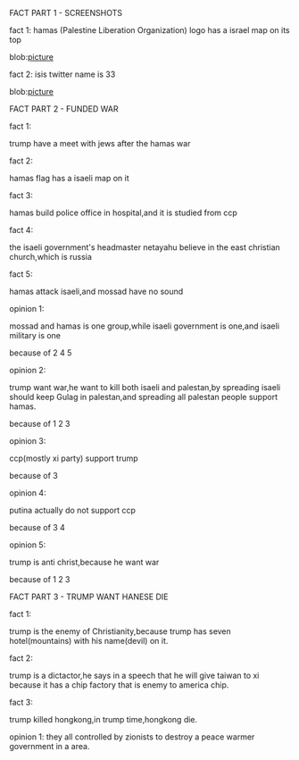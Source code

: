 FACT PART 1 - SCREENSHOTS

fact 1: hamas (Palestine Liberation Organization) logo has a israel map on its top

blob:[picture](https://raw.githubusercontent.com/evil-isis-freemason/evil-isis-freemason.github.io/main/Hamas_logo.png)

fact 2: isis twitter name is 33

blob:[picture](https://raw.githubusercontent.com/evil-isis-freemason/evil-isis-freemason.github.io/main/ISISFREEMASON11区人民的提问.jpg)



FACT PART 2 - FUNDED WAR

fact 1:

trump have a meet with jews after the hamas war

fact 2:

hamas flag has a isaeli map on it

fact 3:

hamas build police office in hospital,and it is studied from ccp

fact 4:

the isaeli government's headmaster netayahu believe in the east christian church,which is russia

fact 5:

hamas attack isaeli,and mossad have no sound

opinion 1:

mossad and hamas is one group,while isaeli government is one,and isaeli military is one

because of 2 4 5

opinion 2:

trump want war,he want to kill both isaeli and palestan,by spreading isaeli should keep Gulag in palestan,and spreading all palestan people support hamas.

because of 1 2 3

opinion 3:

ccp(mostly xi party) support trump

because of 3

opinion 4:

putina actually do not support ccp

because of 3 4

opinion 5:

trump is anti christ,because he want war

because of 1 2 3



FACT PART 3 - TRUMP WANT HANESE DIE

fact 1:

trump is the enemy of Christianity,because trump has seven hotel(mountains) with his name(devil) on it.

fact 2:

trump is a dictactor,he says in a speech that he will give taiwan to xi because it has a chip factory that is enemy to america chip.

fact 3:

trump killed hongkong,in trump time,hongkong die.

opinion 1: they all controlled by zionists to destroy a peace warmer government in a area.
